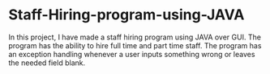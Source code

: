 # Staff-Hiring-program-using-JAVA
In this project, I have made a staff hiring program using JAVA over GUI.
The program has the ability to hire full time and part time staff.
The program has an exception handling whenever a user inputs something wrong or leaves the needed field blank.
